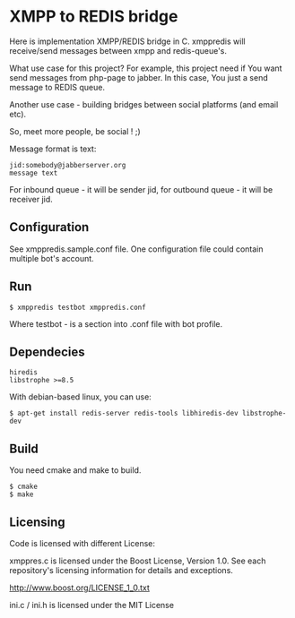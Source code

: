 # XMPP to REDIS bridge

Here is implementation XMPP/REDIS bridge in C. xmppredis will receive/send messages between xmpp and redis-queue's.

What use case for this project?
For example, this project need if You want send messages from php-page to jabber. In this case, You just a send message to REDIS queue.

Another use case - building bridges between social platforms (and email etc).

So, meet more people, be social ! ;)

Message format is text:

    jid:somebody@jabberserver.org
    message text

For inbound queue - it will be sender jid, for outbound queue - it will be receiver jid.

## Configuration

See xmppredis.sample.conf file. One configuration file could contain multiple bot's account.

## Run

    $ xmppredis testbot xmppredis.conf

Where testbot - is a section into .conf file with bot profile.

## Dependecies

    hiredis
    libstrophe >=8.5

With debian-based linux, you can use:

    $ apt-get install redis-server redis-tools libhiredis-dev libstrophe-dev

## Build

You need cmake and make to build.

    $ cmake
    $ make

## Licensing

Code is licensed with different License:

xmppres.c is licensed under the Boost License, Version 1.0. See each
repository's licensing information for details and exceptions.

http://www.boost.org/LICENSE_1_0.txt

ini.c / ini.h is licensed under the MIT License
